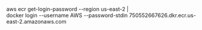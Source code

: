 aws ecr get-login-password --region us-east-2 | \
  docker login --username AWS --password-stdin 750552667626.dkr.ecr.us-east-2.amazonaws.com